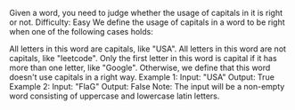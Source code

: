 Given a word, you need to judge whether the usage of capitals in it is right or not.
Difficulty: Easy
We define the usage of capitals in a word to be right when one of the following cases holds:

All letters in this word are capitals, like "USA".
All letters in this word are not capitals, like "leetcode".
Only the first letter in this word is capital if it has more than one letter, like "Google".
Otherwise, we define that this word doesn't use capitals in a right way.
Example 1:
Input: "USA"
Output: True
Example 2:
Input: "FlaG"
Output: False
Note: The input will be a non-empty word consisting of uppercase and lowercase latin letters.